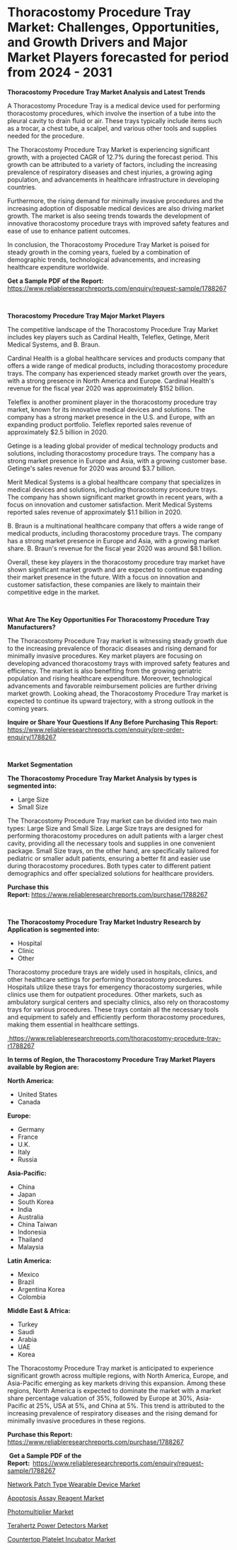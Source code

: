 <p><h1>Thoracostomy Procedure Tray Market: Challenges, Opportunities, and Growth Drivers and Major Market Players forecasted for period from 2024 - 2031</h1></p><p><strong>Thoracostomy Procedure Tray Market Analysis and Latest Trends</strong></p>
<p><p>A Thoracostomy Procedure Tray is a medical device used for performing thoracostomy procedures, which involve the insertion of a tube into the pleural cavity to drain fluid or air. These trays typically include items such as a trocar, a chest tube, a scalpel, and various other tools and supplies needed for the procedure.</p><p>The Thoracostomy Procedure Tray Market is experiencing significant growth, with a projected CAGR of 12.7% during the forecast period. This growth can be attributed to a variety of factors, including the increasing prevalence of respiratory diseases and chest injuries, a growing aging population, and advancements in healthcare infrastructure in developing countries.</p><p>Furthermore, the rising demand for minimally invasive procedures and the increasing adoption of disposable medical devices are also driving market growth. The market is also seeing trends towards the development of innovative thoracostomy procedure trays with improved safety features and ease of use to enhance patient outcomes.</p><p>In conclusion, the Thoracostomy Procedure Tray Market is poised for steady growth in the coming years, fueled by a combination of demographic trends, technological advancements, and increasing healthcare expenditure worldwide.</p></p>
<p><strong>Get a Sample PDF of the Report:&nbsp;</strong> <a href="https://www.reliableresearchreports.com/enquiry/request-sample/1788267">https://www.reliableresearchreports.com/enquiry/request-sample/1788267</a></p>
<p>&nbsp;</p>
<p><strong>Thoracostomy Procedure Tray Major Market Players</strong></p>
<p><p>The competitive landscape of the Thoracostomy Procedure Tray Market includes key players such as Cardinal Health, Teleflex, Getinge, Merit Medical Systems, and B. Braun. </p><p>Cardinal Health is a global healthcare services and products company that offers a wide range of medical products, including thoracostomy procedure trays. The company has experienced steady market growth over the years, with a strong presence in North America and Europe. Cardinal Health's revenue for the fiscal year 2020 was approximately $152 billion.</p><p>Teleflex is another prominent player in the thoracostomy procedure tray market, known for its innovative medical devices and solutions. The company has a strong market presence in the U.S. and Europe, with an expanding product portfolio. Teleflex reported sales revenue of approximately $2.5 billion in 2020.</p><p>Getinge is a leading global provider of medical technology products and solutions, including thoracostomy procedure trays. The company has a strong market presence in Europe and Asia, with a growing customer base. Getinge's sales revenue for 2020 was around $3.7 billion.</p><p>Merit Medical Systems is a global healthcare company that specializes in medical devices and solutions, including thoracostomy procedure trays. The company has shown significant market growth in recent years, with a focus on innovation and customer satisfaction. Merit Medical Systems reported sales revenue of approximately $1.1 billion in 2020.</p><p>B. Braun is a multinational healthcare company that offers a wide range of medical products, including thoracostomy procedure trays. The company has a strong market presence in Europe and Asia, with a growing market share. B. Braun's revenue for the fiscal year 2020 was around $8.1 billion.</p><p>Overall, these key players in the thoracostomy procedure tray market have shown significant market growth and are expected to continue expanding their market presence in the future. With a focus on innovation and customer satisfaction, these companies are likely to maintain their competitive edge in the market.</p></p>
<p>&nbsp;</p>
<p><strong>What Are The Key Opportunities For Thoracostomy Procedure Tray Manufacturers?</strong></p>
<p><p>The Thoracostomy Procedure Tray market is witnessing steady growth due to the increasing prevalence of thoracic diseases and rising demand for minimally invasive procedures. Key market players are focusing on developing advanced thoracostomy trays with improved safety features and efficiency. The market is also benefiting from the growing geriatric population and rising healthcare expenditure. Moreover, technological advancements and favorable reimbursement policies are further driving market growth. Looking ahead, the Thoracostomy Procedure Tray market is expected to continue its upward trajectory, with a strong outlook in the coming years.</p></p>
<p><strong>Inquire or Share Your Questions If Any Before Purchasing This Report:</strong> <a href="https://www.reliableresearchreports.com/enquiry/pre-order-enquiry/1788267">https://www.reliableresearchreports.com/enquiry/pre-order-enquiry/1788267</a></p>
<p>&nbsp;</p>
<p><strong>Market Segmentation</strong></p>
<p><strong>The Thoracostomy Procedure Tray Market Analysis by types is segmented into:</strong></p>
<p><ul><li>Large Size</li><li>Small Size</li></ul></p>
<p><p>The Thoracostomy Procedure Tray market can be divided into two main types: Large Size and Small Size. Large Size trays are designed for performing thoracostomy procedures on adult patients with a larger chest cavity, providing all the necessary tools and supplies in one convenient package. Small Size trays, on the other hand, are specifically tailored for pediatric or smaller adult patients, ensuring a better fit and easier use during thoracostomy procedures. Both types cater to different patient demographics and offer specialized solutions for healthcare providers.</p></p>
<p><strong>Purchase this Report:&nbsp;</strong><a href="https://www.reliableresearchreports.com/purchase/1788267">https://www.reliableresearchreports.com/purchase/1788267</a></p>
<p>&nbsp;</p>
<p><strong>The Thoracostomy Procedure Tray Market Industry Research by Application is segmented into:</strong></p>
<p><ul><li>Hospital</li><li>Clinic</li><li>Other</li></ul></p>
<p><p>Thoracostomy procedure trays are widely used in hospitals, clinics, and other healthcare settings for performing thoracostomy procedures. Hospitals utilize these trays for emergency thoracostomy surgeries, while clinics use them for outpatient procedures. Other markets, such as ambulatory surgical centers and specialty clinics, also rely on thoracostomy trays for various procedures. These trays contain all the necessary tools and equipment to safely and efficiently perform thoracostomy procedures, making them essential in healthcare settings.</p></p>
<p><a href="https://www.reliableresearchreports.com/thoracostomy-procedure-tray-r1788267">&nbsp;https://www.reliableresearchreports.com/thoracostomy-procedure-tray-r1788267</a></p>
<p><strong>In terms of Region, the Thoracostomy Procedure Tray Market Players available by Region are:</strong></p>
<p>
    <p> <strong> North America: </strong>
        <ul>
            <li>United States</li>
            <li>Canada</li>
        </ul>
        </p> 
    <p> <strong> Europe: </strong>
        <ul>
            <li>Germany</li>
            <li>France</li>
            <li>U.K.</li>
            <li>Italy</li>
            <li>Russia</li>
        </ul>
        </p> 
    <p> <strong> Asia-Pacific: </strong>
        <ul>
            <li>China</li>
            <li>Japan</li>
            <li>South Korea</li>
            <li>India</li>
            <li>Australia</li>
            <li>China Taiwan</li>
            <li>Indonesia</li>
            <li>Thailand</li>
            <li>Malaysia</li>
        </ul>
        </p> 
    <p> <strong> Latin America: </strong>
        <ul>
            <li>Mexico</li>
            <li>Brazil</li>
            <li>Argentina Korea</li>
            <li>Colombia</li>
        </ul>
        </p> 
    <p> <strong> Middle East & Africa: </strong>
        <ul>
            <li>Turkey</li>
            <li>Saudi</li>
            <li>Arabia</li>
            <li>UAE</li>
            <li>Korea</li>
        </ul>
    </p>
    </p>
<p><p>The Thoracostomy Procedure Tray market is anticipated to experience significant growth across multiple regions, with North America, Europe, and Asia-Pacific emerging as key markets driving this expansion. Among these regions, North America is expected to dominate the market with a market share percentage valuation of 35%, followed by Europe at 30%, Asia-Pacific at 25%, USA at 5%, and China at 5%. This trend is attributed to the increasing prevalence of respiratory diseases and the rising demand for minimally invasive procedures in these regions.</p></p>
<p><strong>Purchase this Report: </strong><a href="https://www.reliableresearchreports.com/purchase/1788267">https://www.reliableresearchreports.com/purchase/1788267</a></p>
<p>&nbsp;<strong>Get a Sample PDF of the Report:&nbsp;&nbsp;</strong><a href="https://www.reliableresearchreports.com/enquiry/request-sample/1788267">https://www.reliableresearchreports.com/enquiry/request-sample/1788267</a></p>
<p><strong></strong></p>
<p><p><a href="https://medium.com/@philipwolf61/network-patch-type-wearable-device-market-trends-a-detailed-study-of-its-market-segmentation-and-7aaf5057e79a">Network Patch Type Wearable Device Market</a></p><p><a href="https://github.com/Sherrillcrooksxa8i18ucf2m/Market-Research-Report-List-3/blob/main/apoptosis-assay-reagent-market.md">Apoptosis Assay Reagent Market</a></p><p><a href="https://medium.com/@jsksk366/emerging-trends-in-photomultiplier-market-global-outlook-and-future-prospects-from-2024-2031-902dbc301b48">Photomultiplier Market</a></p><p><a href="https://medium.com/@williambatz78/global-terahertz-power-detectors-market-analysis-trends-forecasts-and-growth-opportunities-2024-86456a03de2b">Terahertz Power Detectors Market</a></p><p><a href="https://github.com/derrinmiltonellis35gcl/Market-Research-Report-List-4/blob/main/countertop-platelet-incubator-market.md">Countertop Platelet Incubator Market</a></p></p>